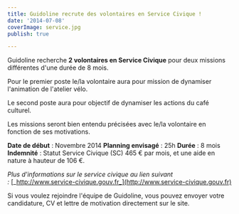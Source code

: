```yaml
---
title: Guidoline recrute des volontaires en Service Civique !
date: '2014-07-08'
coverImage: service.jpg
publish: true

---
```

Guidoline recherche **2 volontaires en Service Civique** pour deux missions différentes d'une durée de 8 mois.

Pour le premier poste le/la volontaire aura pour mission de dynamiser l'animation de l'atelier vélo.

Le second poste aura pour objectif de dynamiser les actions du café culturel.

Les missions seront bien entendu précisées avec le/la volontaire en fonction de ses motivations.

**Date de début** : Novembre 2014 **Planning envisagé** : 25h **Durée** : 8 mois **Indemnité** : Statut Service Civique (SC) 465 € par mois, et une aide en nature à hauteur de 106 €.

_Plus d'informations sur le service civique au lien suivant :_ [_http://www.service-civique.gouv.fr_](http://www.service-civique.gouv.fr)

Si vous voulez rejoindre l'équipe de Guidoline, vous pouvez envoyer votre candidature, CV et lettre de motivation directement sur le site.